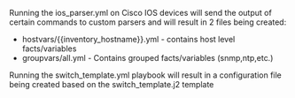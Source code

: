 Running the ios_parser.yml on Cisco IOS devices will send the output of certain commands to custom parsers and will result in 2 files being created:
   - hostvars/{{inventory_hostname}}.yml - contains host level facts/variables
   - groupvars/all.yml - Contains grouped facts/variables (snmp,ntp,etc.)

Running the switch_template.yml playbook will result in a configuration file being created based on the switch_template.j2 template
